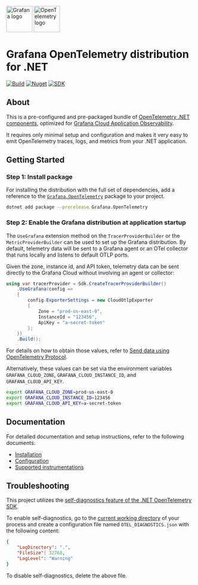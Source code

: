 <!-- markdownlint-disable -->
<p>
  <img src="https://upload.wikimedia.org/wikipedia/commons/3/3b/Grafana_icon.svg" alt="Grafana logo" height="70"/ >
  <img src="https://opentelemetry.io/img/logos/opentelemetry-logo-nav.png" alt="OpenTelemetry logo" width="70"/ >
</p>
<!-- markdownlint-enable -->

# Grafana OpenTelemetry distribution for .NET

[![Build](https://github.com/grafana/grafana-opentelemetry-dotnet/actions/workflows/unit-tests.yml/badge.svg?branch=main)](https://github.com/grafana/grafana-opentelemetry-dotnet/actions/workflows/unit-tests.yml)
[![Nuget](https://img.shields.io/nuget/v/Grafana.OpenTelemetry.svg)](https://www.nuget.org/profiles/Grafana)
[![SDK](https://img.shields.io/badge/otel--sdk-1.6.0-blue?style=flat&logo=opentelemetry)](https://github.com/open-telemetry/opentelemetry-dotnet)

## About

This is a pre-configured and pre-packaged bundle of [OpenTelemetry .NET components](http://github.com/open-telemetry/opentelemetry-dotnet-contrib),
optimized for [Grafana Cloud Application Observability](https://grafana.com/docs/grafana-cloud/monitor-applications/application-observability/).

It requires only minimal setup and configuration and makes it very easy to emit
OpenTelemetry traces, logs, and metrics from your .NET application.

## Getting Started

### Step 1: Install package

For installing the distribution with the full set of dependencies, add a
reference to the [`Grafana.OpenTelemetry`](https://www.nuget.org/packages/Grafana.OpenTelemetry)
package to your project.

```sh
dotnet add package --prerelease Grafana.OpenTelemetry
```

### Step 2: Enable the Grafana distribution at application startup

The `UseGrafana` extension method on the `TracerProviderBuilder` or the
`MetricProviderBuilder` can be used to set up the Grafana distribution. By
default, telemetry data will be sent to a Grafana agent or an OTel collector
that runs locally and listens to default OTLP ports.

Given the zone, instance id, and API token, telemetry data can be sent directly
to the Grafana Cloud without involving an agent or collector:

```csharp
using var tracerProvider = Sdk.CreateTracerProviderBuilder()
    .UseGrafana(config =>
    {
        config.ExporterSettings = new CloudOtlpExporter
        {
            Zone = "prod-us-east-0",
            InstanceId = "123456",
            ApiKey = "a-secret-token"
        };
    })
    .Build();
```

For details on how to obtain those values, refer to [Send data using
OpenTelemetry
Protocol](https://grafana.com/docs/grafana-cloud/monitor-infrastructure/otlp/send-data-otlp/).

Alternatively, these values can be set via the environment variables
`GRAFANA_CLOUD_ZONE`, `GRAFANA_CLOUD_INSTANCE_ID`, and
`GRAFANA_CLOUD_API_KEY`.

```sh
export GRAFANA_CLOUD_ZONE=prod-us-east-0
export GRAFANA_CLOUD_INSTANCE_ID=123456
export GRAFANA_CLOUD_API_KEY=a-secret-token
```

## Documentation

For detailed documentation and setup instructions, refer to the following
documents:

* [Installation](./docs/installation.md)
* [Configuration](./docs/configuration.md)
* [Supported instrumentations](./docs/supported-instrumentations.md)

## Troubleshooting

This project utilizes the [self-diagnostics feature of the .NET OpenTelemetry SDK](https://github.com/open-telemetry/opentelemetry-dotnet/blob/main/src/OpenTelemetry/README.md#self-diagnostics).

To enable self-diagnostics, go to the
[current working directory](https://en.wikipedia.org/wiki/Working_directory) of
your process and create a configuration file named `OTEL_DIAGNOSTICS.json` with
the following content:

```json
{
    "LogDirectory": ".",
    "FileSize": 32768,
    "LogLevel": "Warning"
}
```

To disable self-diagnostics, delete the above file.
